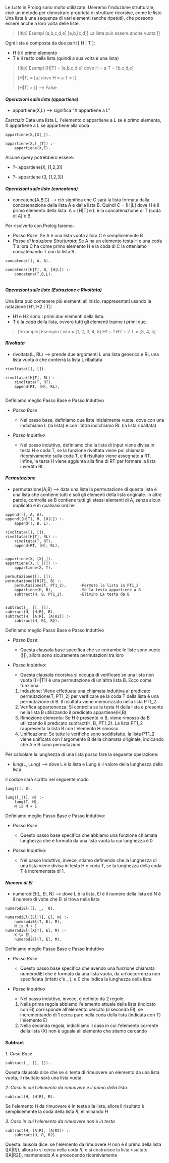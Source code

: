 Le *Liste* in Prolog sono molto utilizzate. Useremo l'induzione strutturale, cioè un metodo per dimostrare proprietà di strutture ricorsive, come le liste. Una lista è una sequenza di vari elementi (anche ripetuti), che possono essere anche a loro volta delle liste.


>[!tip] Esempi
>[a,b,c,d,e]
>[a,b,[c,d]]
>La lista può essere anche vuota []


Ogni lista è composta da due parti [ H | T ]:
- H è il primo elemento
- T è il resto della lista (quindi a sua volta è una lista)

>[!tip] Esempi
>[H|T] = [a,b,c,d,e]
>	dove H = a
>		T = [b,c,d,e]
>	
>[H|T] = [a]
>	dove H = a
>		T = []
>		
>[H|T] = [] --> False


#### *Operazioni sulle liste (appartiene)*
- appartiene(X,L) --> significa "X appartiene a L"

*Esercizio*
Data una lista L, l'elemento x appartiene a L se è primo elemento, X appartiene a L se appartiene alla coda

```
appartiene(X,[X|_]).

appartiene(X,[_|T]) :-
	appartiene(X,T).

```

Alcune query potrebbero essere:
- ?- appartiene(X, [1,2,3])

- ?- appartiene (3, [1,2,3])


#### *Operazioni sulle liste (concatena)*
- concatena(A,B,C) --> ciò significa che C sarà la lista formata dalla concatenazione della lista A e dalla lista B. Quindi C = [H|L] dove H è il primo elemento della lista. A = [H|T] e L è la concatenazione di T (coda di A) e B.

Per risolverlo con Prolog faremo:
- *Passo Base*: Se A è una lista vuota allora C è semplicemente B
- *Passo di Induzione Strutturata*: Se A ha un elemento testa H e una coda T allora C ha come primo elemento H e la coda di C la otteniamo concatenando T con la lista B.


```
concatena([], A, A).

concatena([H|T], B, [H|L]) :-
	concatena(T,B,L).
	
```



#### *Operazioni sulle liste (Estrazione e Rivoltata)*
Una lista può contenere più elementi all'inizio, rappresentati usando la notazione [H1, H2 | T]:
- H1 e H2 sono i primi *due* elementi della lista.
- T è la *coda* della lista, ovvero tutti gli elementi tranne i primi due.

>[!example] Esempio
>Lista = [1, 2, 3, 4, 5]
>H1 = 1
>H2 = 2
>T = [3, 4, 5]


#### *Rivoltata*
- rivoltata(L, RL) --> prende due argomenti L una lista generica e RL una lista vuota o che conterrà la lista L ribaltata


```
rivoltata([], []).

rivoltata([H|T], RL) :-
	rivoltata(T, RT).
	append(RT, [H], RL),
	

```

Definiamo meglio Passo Base e Passo Induttivo
- *Passo Base*
	- Nel passo base, definiamo due liste inizialmente vuote, dove con una indichiamo L (la lista) e con l'altra indichiamo RL (la lista ribaltata)

- *Passo Induttivo*
	- Nel passo induttivo, definiamo che la lista di input viene divisa in testa H e coda T, se la funzione rivoltata viene poi chiamata ricorsivamente sulla coda T, e il risultato viene assegnato a RT. Infine, la testa H viene aggiunta alla fine di RT per formare la lista invertita RL.



#### *Permutazione*
- permutazione(A,B) --> data una lista la permutazione di questa lista è una lista che contiene tutti e soli gli elementi della lista originale. In altre parole, controlla se B contiene tutti gli stessi elementi di A, senza alcun duplicato e in qualsiasi ordine


```
append([], A, A).
append([H|T], B, [H|L]) :-
	append(T, B, L).

rivoltata([], []).
rivoltata([H|T], RL) :-
	rivoltata(T, RT).
	append(RT, [H], RL),
	

appartiene(X, [X|_]).
appartiene(X, [_|T]) :-
	appartiene(X, T).

permutazione([], []).
permutazione([H|T], B) :-        
	permutazione(T, PT1_2),      -Permuto la lista in PT1_2
	appartiene(H, B),            -Se la testa appartiene a B
	subtract(H, B, PT1_2).       -Elimino La testa da B


subtract(_, [], []).
subtract(H, [H|R], R).
subtract(H, [A|R], [A|R2]) :-
	subtract(H, R1, R2).

```


Definiamo meglio Passo Base e Passo Induttivo
- *Passo Base*:
	- Questa clausola base specifica che se entrambe le liste sono vuote ([]), allora sono sicuramente permutazioni tra loro

- *Passo Induttivo*:
	- Questa clausola ricorsiva si occupa di verificare se una lista non vuota ([H|T]) è una permutazione di un'altra lista B. Ecco come funziona:

	1) Induzione: Viene effettuata una chiamata induttiva al predicato permutazione(T, PT1_2) per verificare se la coda T della lista è una permutazione di B. Il risultato viene memorizzato nella lista PT1_2.
	2) Verifica appartenenza: Si controlla se la testa H della lista è presente nella lista B utilizzando il predicato appartiene(H,B)
	3) Rimozione elemento: Se H è presente in B, viene rimosso da B utilizzando il predicato subtract(H, B, PT1_2). La lista PT1_2 rappresenta la lista B con l'elemento H rimosso
	4) Unificazione: Se tutte le verifiche sono soddisfatte, la lista PT1_2 viene unificata con l'argomento B della chiamata originale, indicando che A e B sono permutazioni



Per calcolare la lunghezza di una lista posso fare la seguente operazione:
- lung(L, Lung) --> dove L è la lista e Lung è il valore della lunghezza della lista

Il codice sarà scritto nel seguente modo

```
lung([], 0).

lung([_|T], N) :-
	lung(T, M),
	N is M + 1

```

Definiamo meglio Passo Base e Passo Induttivo:
- *Passo Base*:
	- Questo passo base specifica che abbiamo una funzione chiamata lunghezza che è formata da una lista vuota la cui lunghezza è 0

- *Passo Induttivo*:
	- Nel passo Induttivo, invece, stiamo definendo che la lunghezza di una lista viene divisa in testa H e coda T, se la lunghezza della coda T è incrementata di 1.



#### *Numero di El*
- numerodiEl(L, El, N) --> dove L è la lista, El è il numero della lista ed N è il numero di volte che El si trova nella lista

```
numerodiEl([], _,  0).

numerodiEl([El|T], El, N) :-
	numerodiEl(T, El, M),
	N is M + 1
numerodiEl([X|T], El, M) :-
	X \= El,
	numerodiEl(T, El, M).

```

Definiamo meglio Passo Base e Passo Induttivo
- *Passo Base*
	- Questo passo base specifica che avendo una funzione chiamata numerodiEl che è formata da una lista vuota, da un'occorrenza non specificata (infatti c'è _ ), e 0 che indica la lunghezza della lista

- *Passo Induttivo*
	- Nel passo induttivo, invece, è definito da 2 regole:
	1) Nella prima regola abbiamo l'elemento attuale della lista (indicato con El) corrisponde all'elemento cercato (il secondo El), se incrementando di 1 cerca pure nella coda della lista (indicata con T) l'elemento El
	2) Nella seconda regola, indichiamo il caso in cui l'elemento corrente della lista (X) non è uguale all'elemento che stiamo cercando


#### Subtract

*1. Caso Base*
```
subtract(_, [], []).
```

Questa clausola dice che se si tenta di rimuovere un elemento da una lista vuota, il risultato sarà una lista vuota.

*2. Caso in cui l'elemento da rimuovere è il primo della lista*
```
subtract(H, [H|R], R).
```

Se l'elemento *H* da rimuovere è in testa alla lista, allora il risultato è semplicemente la coda della lista *R*, eliminando *H*

*3. Caso in cui l'elemento da rimuovere non è in testa*
```
subtract(H, [A|R], [A|R2]) :-
	subtract(H, R, R2).
```

Questa. lausola dice: se l'elemento da rimuovere *H* non è il primo della lista ([A|R]), allora lo si cerca nella coda *R*, e si costruisce la lista risultato ([A|R2]), mantenendo *A* e procedendo ricorsivamente




